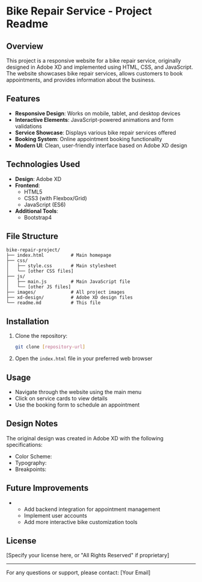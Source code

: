 # Bike Repair Service - Project Readme

## Overview
This project is a responsive website for a bike repair service, originally designed in Adobe XD and implemented using HTML, CSS, and JavaScript. The website showcases bike repair services, allows customers to book appointments, and provides information about the business.

## Features
- **Responsive Design**: Works on mobile, tablet, and desktop devices
- **Interactive Elements**: JavaScript-powered animations and form validations
- **Service Showcase**: Displays various bike repair services offered
- **Booking System**: Online appointment booking functionality
- **Modern UI**: Clean, user-friendly interface based on Adobe XD design

## Technologies Used
- **Design**: Adobe XD
- **Frontend**: 
  - HTML5
  - CSS3 (with Flexbox/Grid)
  - JavaScript (ES6)
- **Additional Tools**:
  - Bootstrap4

## File Structure
```
bike-repair-project/
├── index.html          # Main homepage
├── css/
│   ├── style.css       # Main stylesheet
│   └── [other CSS files]
├── js/
│   ├── main.js         # Main JavaScript file
│   └── [other JS files]
├── images/             # All project images
├── xd-design/          # Adobe XD design files
└── readme.md           # This file
```

## Installation
1. Clone the repository:
   ```bash
   git clone [repository-url]
   ```
2. Open the `index.html` file in your preferred web browser

## Usage
- Navigate through the website using the main menu
- Click on service cards to view details
- Use the booking form to schedule an appointment


## Design Notes
The original design was created in Adobe XD with the following specifications:
- Color Scheme: 
- Typography: 
- Breakpoints:

## Future Improvements
-
  - Add backend integration for appointment management
  - Implement user accounts
  - Add more interactive bike customization tools



## License
[Specify your license here, or "All Rights Reserved" if proprietary]

---

For any questions or support, please contact: [Your Email]
